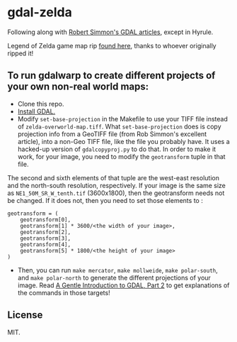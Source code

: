 gdal-zelda
==================

Following along with [Robert Simmon's GDAL articles](https://medium.com/planet-stories/a-gentle-introduction-to-gdal-part-2-map-projections-gdalwarp-e05173bd710a), except in Hyrule.

Legend of Zelda game map rip [found here](http://www.oldgames.sk/en/game/legend-of-zelda/download/9339/), thanks to whoever originally ripped it!

To run gdalwarp to create different projects of your own non-real world maps:
------------

- Clone this repo.
- [Install GDAL.](https://medium.com/planet-stories/a-gentle-introduction-to-gdal-part-1-a3253eb96082)
- Modify `set-base-projection` in the Makefile to use your TIFF file instead of `zelda-overworld-map.tiff`. What `set-base-projection` does is copy projection info from a GeoTIFF file (from Rob Simmon's excellent article), into a non-Geo TIFF file, like the file you probably have. It uses a hacked-up version of `gdalcopyproj.py` to do that. In order to make it work, for your image, you need to modify the `geotransform` tuple in that file.

The second and sixth elements of that tuple are the west-east resolution and the north-south resolution, respectively. If your image is the same size as `NE1_50M_SR_W_tenth.tif` (3600x1800), then the geotransform needs not be changed. If it does not, then you need to set those elements to :

    geotransform = (
        geotransform[0],
        geotransform[1] * 3600/<the width of your image>,
        geotransform[2],
        geotransform[3],
        geotransform[4],
        geotransform[5] * 1800/<the height of your image>
    )

- Then, you can run `make mercator`, `make mollweide`, `make polar-south`, and `make polar-north` to generate the different projections of your image. Read [A Gentle Introduction to GDAL, Part 2](https://medium.com/planet-stories/a-gentle-introduction-to-gdal-part-2-map-projections-gdalwarp-e05173bd710a) to get explanations of the commands in those targets!

License
-------

MIT.
